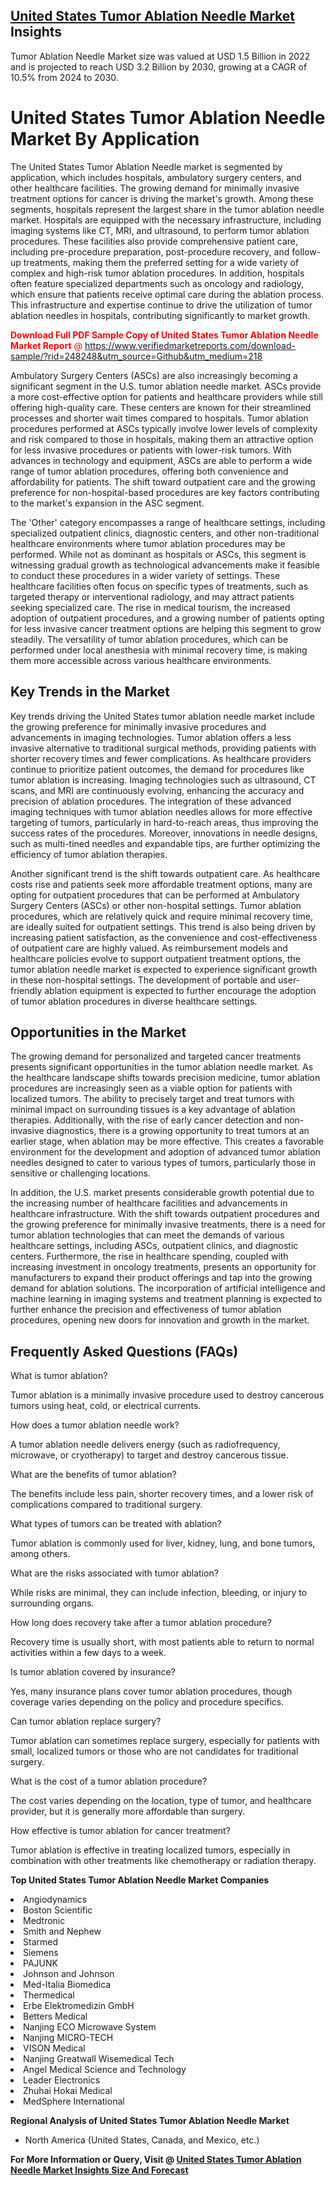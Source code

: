 <h2><a href="https://www.verifiedmarketreports.com/download-sample/?rid=248248&amp;utm_source=Github&amp;utm_medium=218" target="_blank">United States Tumor Ablation Needle Market</a> Insights</h2><p>Tumor Ablation Needle Market size was valued at USD 1.5 Billion in 2022 and is projected to reach USD 3.2 Billion by 2030, growing at a CAGR of 10.5% from 2024 to 2030.</p><p><div> <h1>United States Tumor Ablation Needle Market By Application</h1> <p>The United States Tumor Ablation Needle market is segmented by application, which includes hospitals, ambulatory surgery centers, and other healthcare facilities. The growing demand for minimally invasive treatment options for cancer is driving the market's growth. Among these segments, hospitals represent the largest share in the tumor ablation needle market. Hospitals are equipped with the necessary infrastructure, including imaging systems like CT, MRI, and ultrasound, to perform tumor ablation procedures. These facilities also provide comprehensive patient care, including pre-procedure preparation, post-procedure recovery, and follow-up treatments, making them the preferred setting for a wide variety of complex and high-risk tumor ablation procedures. In addition, hospitals often feature specialized departments such as oncology and radiology, which ensure that patients receive optimal care during the ablation process. This infrastructure and expertise continue to drive the utilization of tumor ablation needles in hospitals, contributing significantly to market growth. </p> <p><p><span class=""><span style="color: #ff0000;"><strong>Download Full PDF Sample Copy of United States Tumor Ablation Needle Market Report</strong> @ </span><a href="https://www.verifiedmarketreports.com/download-sample/?rid=248248&amp;utm_source=Github&amp;utm_medium=218" target="_blank">https://www.verifiedmarketreports.com/download-sample/?rid=248248&amp;utm_source=Github&amp;utm_medium=218</a></span></p></p> <p>Ambulatory Surgery Centers (ASCs) are also increasingly becoming a significant segment in the U.S. tumor ablation needle market. ASCs provide a more cost-effective option for patients and healthcare providers while still offering high-quality care. These centers are known for their streamlined processes and shorter wait times compared to hospitals. Tumor ablation procedures performed at ASCs typically involve lower levels of complexity and risk compared to those in hospitals, making them an attractive option for less invasive procedures or patients with lower-risk tumors. With advances in technology and equipment, ASCs are able to perform a wide range of tumor ablation procedures, offering both convenience and affordability for patients. The shift toward outpatient care and the growing preference for non-hospital-based procedures are key factors contributing to the market's expansion in the ASC segment. </p> <p>The 'Other' category encompasses a range of healthcare settings, including specialized outpatient clinics, diagnostic centers, and other non-traditional healthcare environments where tumor ablation procedures may be performed. While not as dominant as hospitals or ASCs, this segment is witnessing gradual growth as technological advancements make it feasible to conduct these procedures in a wider variety of settings. These healthcare facilities often focus on specific types of treatments, such as targeted therapy or interventional radiology, and may attract patients seeking specialized care. The rise in medical tourism, the increased adoption of outpatient procedures, and a growing number of patients opting for less invasive cancer treatment options are helping this segment to grow steadily. The versatility of tumor ablation procedures, which can be performed under local anesthesia with minimal recovery time, is making them more accessible across various healthcare environments. </p> <h2>Key Trends in the Market</h2> <p>Key trends driving the United States tumor ablation needle market include the growing preference for minimally invasive procedures and advancements in imaging technologies. Tumor ablation offers a less invasive alternative to traditional surgical methods, providing patients with shorter recovery times and fewer complications. As healthcare providers continue to prioritize patient outcomes, the demand for procedures like tumor ablation is increasing. Imaging technologies such as ultrasound, CT scans, and MRI are continuously evolving, enhancing the accuracy and precision of ablation procedures. The integration of these advanced imaging techniques with tumor ablation needles allows for more effective targeting of tumors, particularly in hard-to-reach areas, thus improving the success rates of the procedures. Moreover, innovations in needle designs, such as multi-tined needles and expandable tips, are further optimizing the efficiency of tumor ablation therapies. </p> <p>Another significant trend is the shift towards outpatient care. As healthcare costs rise and patients seek more affordable treatment options, many are opting for outpatient procedures that can be performed at Ambulatory Surgery Centers (ASCs) or other non-hospital settings. Tumor ablation procedures, which are relatively quick and require minimal recovery time, are ideally suited for outpatient settings. This trend is also being driven by increasing patient satisfaction, as the convenience and cost-effectiveness of outpatient care are highly valued. As reimbursement models and healthcare policies evolve to support outpatient treatment options, the tumor ablation needle market is expected to experience significant growth in these non-hospital settings. The development of portable and user-friendly ablation equipment is expected to further encourage the adoption of tumor ablation procedures in diverse healthcare settings. </p> <h2>Opportunities in the Market</h2> <p>The growing demand for personalized and targeted cancer treatments presents significant opportunities in the tumor ablation needle market. As the healthcare landscape shifts towards precision medicine, tumor ablation procedures are increasingly seen as a viable option for patients with localized tumors. The ability to precisely target and treat tumors with minimal impact on surrounding tissues is a key advantage of ablation therapies. Additionally, with the rise of early cancer detection and non-invasive diagnostics, there is a growing opportunity to treat tumors at an earlier stage, when ablation may be more effective. This creates a favorable environment for the development and adoption of advanced tumor ablation needles designed to cater to various types of tumors, particularly those in sensitive or challenging locations. </p> <p>In addition, the U.S. market presents considerable growth potential due to the increasing number of healthcare facilities and advancements in healthcare infrastructure. With the shift towards outpatient procedures and the growing preference for minimally invasive treatments, there is a need for tumor ablation technologies that can meet the demands of various healthcare settings, including ASCs, outpatient clinics, and diagnostic centers. Furthermore, the rise in healthcare spending, coupled with increasing investment in oncology treatments, presents an opportunity for manufacturers to expand their product offerings and tap into the growing demand for ablation solutions. The incorporation of artificial intelligence and machine learning in imaging systems and treatment planning is expected to further enhance the precision and effectiveness of tumor ablation procedures, opening new doors for innovation and growth in the market. </p> <h2>Frequently Asked Questions (FAQs)</h2> <p>What is tumor ablation? </p> <p>Tumor ablation is a minimally invasive procedure used to destroy cancerous tumors using heat, cold, or electrical currents.</p> <p>How does a tumor ablation needle work? </p> <p>A tumor ablation needle delivers energy (such as radiofrequency, microwave, or cryotherapy) to target and destroy cancerous tissue.</p> <p>What are the benefits of tumor ablation? </p> <p>The benefits include less pain, shorter recovery times, and a lower risk of complications compared to traditional surgery.</p> <p>What types of tumors can be treated with ablation? </p> <p>Tumor ablation is commonly used for liver, kidney, lung, and bone tumors, among others.</p> <p>What are the risks associated with tumor ablation? </p> <p>While risks are minimal, they can include infection, bleeding, or injury to surrounding organs.</p> <p>How long does recovery take after a tumor ablation procedure? </p> <p>Recovery time is usually short, with most patients able to return to normal activities within a few days to a week.</p> <p>Is tumor ablation covered by insurance? </p> <p>Yes, many insurance plans cover tumor ablation procedures, though coverage varies depending on the policy and procedure specifics.</p> <p>Can tumor ablation replace surgery? </p> <p>Tumor ablation can sometimes replace surgery, especially for patients with small, localized tumors or those who are not candidates for traditional surgery.</p> <p>What is the cost of a tumor ablation procedure? </p> <p>The cost varies depending on the location, type of tumor, and healthcare provider, but it is generally more affordable than surgery.</p> <p>How effective is tumor ablation for cancer treatment? </p> <p>Tumor ablation is effective in treating localized tumors, especially in combination with other treatments like chemotherapy or radiation therapy.</p> </div></p><p><strong>Top United States Tumor Ablation Needle Market Companies</strong></p><div data-test-id=""><p><li>Angiodynamics</li><li> Boston Scientific</li><li> Medtronic</li><li> Smith and Nephew</li><li> Starmed</li><li> Siemens</li><li> PAJUNK</li><li> Johnson and Johnson</li><li> Med-Italia Biomedica</li><li> Thermedical</li><li> Erbe Elektromedizin GmbH</li><li> Betters Medical</li><li> Nanjing ECO Microwave System</li><li> Nanjing MICRO-TECH</li><li> VISON Medical</li><li> Nanjing Greatwall Wisemedical Tech</li><li> Angel Medical Science and Technology</li><li> Leader Electronics</li><li> Zhuhai Hokai Medical</li><li> MedSphere International</li></p><div><strong>Regional Analysis of&nbsp;United States Tumor Ablation Needle Market</strong></div><ul><li dir="ltr"><p dir="ltr">North America&nbsp;(United States, Canada, and Mexico, etc.)</p></li></ul><p><strong>For More Information or Query, Visit @&nbsp;</strong><strong><a href="https://www.verifiedmarketreports.com/product/tumor-ablation-needle-market/?utm_source=Github&amp;utm_medium=218" target="_blank">United States Tumor Ablation Needle Market Insights Size And Forecast</a></strong></p></div>
